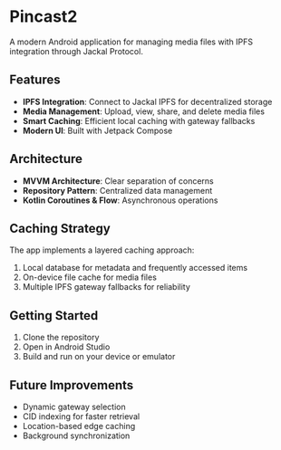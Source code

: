 # Pincast2

A modern Android application for managing media files with IPFS integration through Jackal Protocol.

## Features

- **IPFS Integration**: Connect to Jackal IPFS for decentralized storage
- **Media Management**: Upload, view, share, and delete media files
- **Smart Caching**: Efficient local caching with gateway fallbacks
- **Modern UI**: Built with Jetpack Compose

## Architecture

- **MVVM Architecture**: Clear separation of concerns
- **Repository Pattern**: Centralized data management
- **Kotlin Coroutines & Flow**: Asynchronous operations

## Caching Strategy

The app implements a layered caching approach:
1. Local database for metadata and frequently accessed items
2. On-device file cache for media files
3. Multiple IPFS gateway fallbacks for reliability

## Getting Started

1. Clone the repository
2. Open in Android Studio
3. Build and run on your device or emulator

## Future Improvements

- Dynamic gateway selection
- CID indexing for faster retrieval
- Location-based edge caching
- Background synchronization 